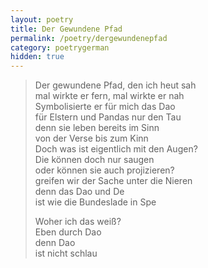 ```yaml
---
layout: poetry
title: Der Gewundene Pfad
permalink: /poetry/dergewundenepfad
category: poetrygerman
hidden: true
---
```

> Der gewundene Pfad, den ich heut sah  
> mal wirkte er fern, mal wirkte er nah  
> Symbolisierte er für mich das Dao  
> für Elstern und Pandas nur den Tau  
> denn sie leben bereits im Sinn  
> von der Verse bis zum Kinn  
> Doch was ist eigentlich mit den Augen?  
> Die können doch nur saugen  
> oder können sie auch projizieren?  
> greifen wir der Sache unter die Nieren  
> denn das Dao und De  
> ist wie die Bundeslade in Spe  
> 
> Woher ich das weiß?  
> Eben durch Dao  
> denn Dao  
> ist nicht schlau
